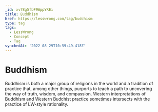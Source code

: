 ```yaml
---
_id: xv7Bg5fbF9WppYREi
title: Buddhism
href: https://lesswrong.com/tag/buddhism
type: tag
tags:
  - LessWrong
  - Concept
  - Tag
synchedAt: '2022-08-29T10:59:49.418Z'
---
```

# Buddhism

Buddhism is both a major group of religions in the world and a tradition of practice that, among other things, purports to teach a path to uncovering the way of truth, wisdom, and compassion. Western interpretations of Buddhism and Western Buddhist practice sometimes intersects with the practice of LW-style rationality.